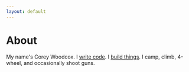 ```yaml
---
layout: default
---
```


# About

My name's Corey Woodcox. I [write code](https://github.com/cwoodcox). I [build
things](/sprinklers/). I camp, climb, 4-wheel, and occasionally shoot guns.
